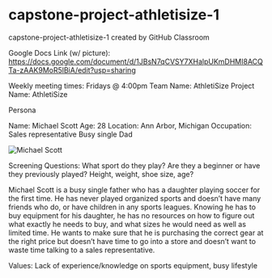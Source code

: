 # capstone-project-athletisize-1
capstone-project-athletisize-1 created by GitHub Classroom

Google Docs Link (w/ picture): https://docs.google.com/document/d/1JBsN7qCVSY7XHalpUKmDHMI8ACQTa-zAAK9MoR5lBiA/edit?usp=sharing

Weekly meeting times: Fridays @ 4:00pm
Team Name: AthletiSize
Project Name: AthletiSize

Persona

Name: Michael Scott
Age: 28
Location: Ann Arbor, Michigan
Occupation: Sales representative 
Busy single Dad


![Michael Scott](https://ibb.co/rHR2J6s)






Screening Questions:
What sport do they play?
Are they a beginner or have they previously played?
Height, weight, shoe size, age?

Michael Scott is a busy single father who has a daughter playing soccer for the first time. He has never played organized sports and doesn’t have many friends who do, or have children in any sports leagues. Knowing he has to buy equipment for his daughter, he has no resources on how to figure out what exactly he needs to buy, and what sizes he would need as well as limited time. He wants to make sure that he is purchasing the correct gear at the right price but doesn’t have time to go into a store and doesn’t want to waste time talking to a sales representative.

Values: Lack of experience/knowledge on sports equipment, busy lifestyle
